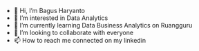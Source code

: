 - 👋 Hi, I’m Bagus Haryanto
- 👀 I’m interested in Data Analytics
- 🌱 I’m currently learning Data Business Analytics on Ruangguru
- 💞️ I’m looking to collaborate with everyone
- 📫 How to reach me connected on my linkedin

<!---
Bagusharyanto/Bagusharyanto is a ✨ special ✨ repository because its `README.md` (this file) appears on your GitHub profile.
You can click the Preview link to take a look at your changes.
--->
